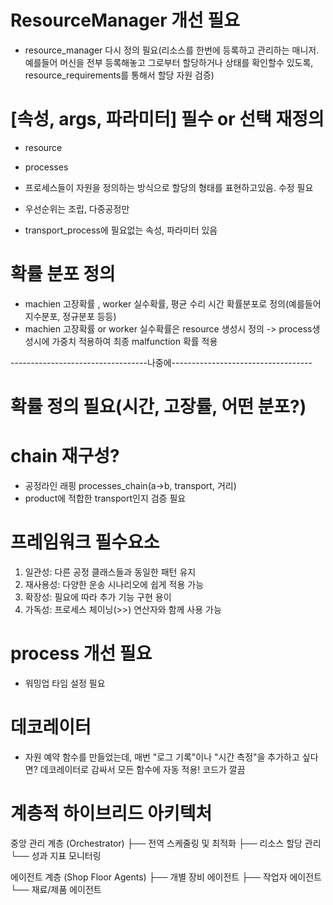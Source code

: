 # ResourceManager 개선 필요
- resource_manager 다시 정의 필요(리소스를 한번에 등록하고 관리하는 매니저. 예를들어 머신을 전부 등록해놓고 그로부터 할당하거나 상태를 확인할수 있도록, resource_requirements를 통해서 할당 자원 검증)

# [속성, args, 파라미터] 필수 or 선택 재정의
- resource
- processes



- 프로세스들이 자원을 정의하는 방식으로 할당의 형태를 표현하고있음. 수정 필요
- 우선순위는 조립, 다중공정만
- transport_process에 필요없는 속성, 파라미터 있음

# 확률 분포 정의
- machien 고장확률 , worker 실수확률, 평균 수리 시간 확률분포로 정의(예를들어 지수분포, 정규분포 등등)
- machien 고장확률 or worker 실수확률은 resource 생성시 정의 -> process생성시에 가중치 적용하여 최종 malfunction 확률 적용




----------------------------------나중에-----------------------------------
# 확률 정의 필요(시간, 고장률, 어떤 분포?)

# chain 재구성?
- 공정라인 래핑 processes_chain(a->b, transport, 거리)
- product에 적합한 transport인지 검증 필요


# 프레임워크 필수요소
1. 일관성: 다른 공정 클래스들과 동일한 패턴 유지
2. 재사용성: 다양한 운송 시나리오에 쉽게 적용 가능
3. 확장성: 필요에 따라 추가 기능 구현 용이
4. 가독성: 프로세스 체이닝(>>) 연산자와 함께 사용 가능


# process 개선 필요
- 워밍업 타임 설정 필요

# 데코레이터
- 자원 예약 함수를 만들었는데, 매번 "로그 기록"이나 "시간 측정"을 추가하고 싶다면? 데코레이터로 감싸서 모든 함수에 자동 적용! 코드가 깔끔


# 계층적 하이브리드 아키텍처
중앙 관리 계층 (Orchestrator)
├── 전역 스케줄링 및 최적화
├── 리소스 할당 관리
└── 성과 지표 모니터링

에이전트 계층 (Shop Floor Agents)
├── 개별 장비 에이전트
├── 작업자 에이전트
└── 재료/제품 에이전트
